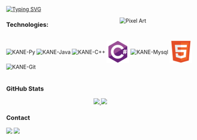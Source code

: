 [![Typing SVG](https://readme-typing-svg.demolab.com?font=Fira+Code&pause=1000&color=6793F7&width=460&lines=Hi%2C+everyone!+I'm+Felipe+Kaneshiro.;Welcome+to+my+Github+profile!+)](https://git.io/typing-svg)

<img src="https://i.giphy.com/media/v1.Y2lkPTc5MGI3NjExeWc3ZnZnZjlrNDhkeWM4d3cxZGU3ejMwdW5kN21rbW81aDV4cWd3NyZlcD12MV9pbnRlcm5hbF9naWZfYnlfaWQmY3Q9Zw/o0vwzuFwCGAFO/giphy.gif" alt="Pixel Art" align="right" width="200">

### Technologies:
<div style="display: inline_block"><br>
  <img align="center" alt="KANE-Py" height="60" width="60" src="https://cdn.jsdelivr.net/gh/devicons/devicon@latest/icons/python/python-original.svg">
  <img align="center" alt="KANE-Java" height="60" width="60" src="https://cdn.jsdelivr.net/gh/devicons/devicon@latest/icons/java/java-original-wordmark.svg">
  <img align="center" alt="KANE-C++" height="60" width="60" src="https://cdn.jsdelivr.net/gh/devicons/devicon@latest/icons/cplusplus/cplusplus-original.svg">
  <img align="center" alt="KANE-Csharp" height="60" width="60" src="https://raw.githubusercontent.com/devicons/devicon/master/icons/csharp/csharp-original.svg">
  <img align="center" alt= "KANE-Mysql" height="60" width="60" src="https://cdn.jsdelivr.net/gh/devicons/devicon/icons/mysql/mysql-original-wordmark.svg">      
  <img align="center" alt="Cris-HTML" height="60" width="60" src="https://raw.githubusercontent.com/devicons/devicon/master/icons/html5/html5-original.svg">
  <img align="center" alt="KANE-Git" height="60" width="60" src="https://cdn.jsdelivr.net/gh/devicons/devicon/icons/git/git-original.svg">
</div><br>

### GitHub Stats

<div align="center" style="display: flex; justify-content: center;">
  <a href="https://github.com/KANEEE1">
    <img height="195px" src="https://github-readme-stats.vercel.app/api?username=KANEEE1&show_icons=true&theme=one_dark_pro&include_all_commits=true&count_private=true"/>
    <img height="195px" src="https://github-readme-stats.vercel.app/api/top-langs/?username=KANEEE1&layout=compact&langs_count=7&theme=one_dark_pro"/>
  </a>
</div>
    
### Contact

<div> 
  <a href="https://www.linkedin.com/in/felipekaneshiro" target="_blank"><img src="https://img.shields.io/badge/-LinkedIn-%230077B5?style=for-the-badge&logo=linkedin&logoColor=white" target="_blank"></a> 
  <a href="mailto:felipek.souza@hotmail.com"><img src="https://img.shields.io/badge/Microsoft_Outlook-0078D4?style=for-the-badge&logo=microsoft-outlook&logoColor=white" target="_blank"></a>
</div>
